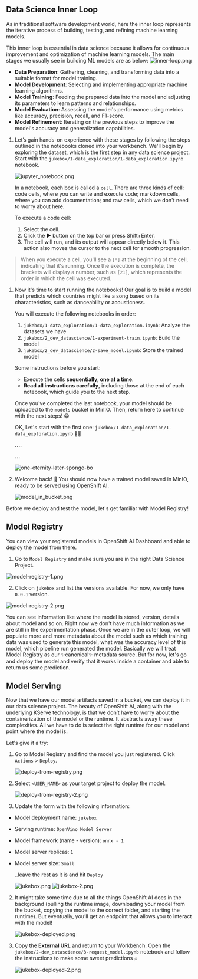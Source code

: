 ## Data Science Inner Loop

As in traditional software development world, here the inner loop represents the iterative process of building, testing, and refining machine learning models.

This inner loop is essential in data science because it allows for continuous improvement and optimization of machine learning models. The main stages we usually see in building ML models are as below:
![inner-loop.png](./images/inner-loop.png)

- **Data Preparation**: Gathering, cleaning, and transforming data into a suitable format for model training.
- **Model Development**: Selecting and implementing appropriate machine learning algorithms.
- **Model Training**: Feeding the prepared data into the model and adjusting its parameters to learn patterns and relationships.
- **Model Evaluation**: Assessing the model's performance using metrics like accuracy, precision, recall, and F1-score.
- **Model Refinement**: Iterating on the previous steps to improve the model's accuracy and generalization capabilities.

1. Let’s gain hands-on experience with these stages by following the steps outlined in the notebooks cloned into your workbench. We'll begin by exploring the dataset, which is the first step in any data science project. Start with the `jukebox/1-data_exploration/1-data_exploration.ipynb` notebook.

    ![jupyter_notebook.png](./images/jupyter_notebook.png)

    In a notebook, each box is called a `cell`. There are three kinds of cell: code cells, where you can write and execute code; markdown cells, where you can add documentation; and raw cells, which we don't need to worry about here. 

    To execute a code cell:

    1. Select the cell.
    2. Click the ▶️ button on the top bar or press Shift+Enter.
    3. The cell will run, and its output will appear directly below it. This action also moves the cursor to the next cell for smooth progression.

> When you execute a cell, you'll see a `[*]` at the beginning of the cell, indicating that it's running. Once the execution is complete, the brackets will display a number, such as `[21]`, which represents the order in which the cell was executed.

1. Now it's time to start running the notebooks! Our goal is to build a model that predicts which countries might like a song based on its characteristics, such as danceability or acousticness.

    You will execute the following notebooks in order:

    1. `jukebox/1-data_exploration/1-data_exploration.ipynb`: Analyze the datasets we have 
    2. `jukebox/2_dev_datascience/1-experiment-train.ipynb`: Build the model  
    3. `jukebox/2_dev_datascience/2-save_model.ipynb`: Store the trained model   

    Some instructions before you start:
    - Execute the cells **sequentially, one at a time**.  
    - **Read all instructions carefully**, including those at the end of each notebook, which guide you to the next step.  

    Once you've completed the last notebook, your model should be uploaded to the `models` bucket in MinIO. Then, return here to continue with the next steps! 😁 

    OK, Let's start with the first one: `jukebox/1-data_exploration/1-data_exploration.ipynb` 🏃💨

    **....**

    **...**

    ![one-eternity-later-sponge-bo](./images/one-eternity-later-sponge-bob.png)

2. Welcome back! 👋 You should now have a trained model saved in MinIO, ready to be served using OpenShift AI.

    ![model_in_bucket.png](./images/model_in_bucket.png)


Before we deploy and test the model, let's get familiar with Model Registry!

## Model Registry
You can view your registered models in OpenShift AI Dashboard and able to deploy the model from there. 

1. Go to `Model Registry` and make sure you are in the right Data Science Project.

![model-registry-1.png](./images/model-registry-1.png)

2. Click on `jukebox` and list the versions available. For now, we only have `0.0.1` version.

![model-registry-2.png](./images/model-registry-2.png)

You can see information like where the model is stored, version, details about model and so on. Right now we don't have much information as we are still in the experimentation phase. Once we are in the outer loop, we will populate more and more metadata about the model such as which training data was used to generate this model, what was the accuracy level of this model, which pipeline run generated the model. Basically we will treat Model Registry as our ✨canonical✨ metadata source. But for now, let's go and deploy the model and verify that it works inside a container and able to return us some prediction.

## Model Serving

Now that we have our model artifacts saved in a bucket, we can deploy it in our data science project. The beauty of OpenShift AI, along with the underlying KServe technology, is that we don’t have to worry about the containerization of the model or the runtime. It abstracts away these complexities. All we have to do is select the right runtime for our model and point where the model is.

Let's give it a try:

1. Go to Model Registry and find the model you just registered. Click `Actions` > `Deploy`.
   
    ![deploy-from-registry.png](./images/deploy-from-registry.png)


2. Select `<USER_NAME>` as your target project to deploy the model.

    ![deploy-from-registry-2.png](./images/deploy-from-registry-2.png)

3. Update the form with the following information:

- Model deployment name: `jukebox`
- Serving runtime: `OpenVino Model Server`
- Model framework (name - version): `onnx - 1`
- Model server replicas: `1`
- Model server size: `Small`

    ..leave the rest as it is and hit `Deploy`

    ![jukebox.png](./images/jukebox.png)
    ![jukebox-2.png](./images/jukebox-2.png)

2. It might take some time due to all the things OpenShift AI does in the background (pulling the runtime image, downloading your model from the bucket, copying the model to the correct folder, and starting the runtime). But eventually, you’ll get an endpoint that allows you to interact with the model!

    ![jukebox-deployed.png](./images/jukebox-deployed.png)

2. Copy the **External URL** and return to your Workbench. Open the `jukebox/2-dev_datascience/3-request_model.ipynb` notebook and follow the instructions to make some sweet predictions 🎶

    ![jukebox-deployed-2.png](./images/jukebox-deployed-2.png)

